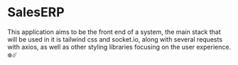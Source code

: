 # SalesERP
This application aims to be the front end of a system, the main stack that will be used in it is tailwind css and socket.io, along with several requests with axios, as well as other styling libraries focusing on the user experience. ❄️☄️
